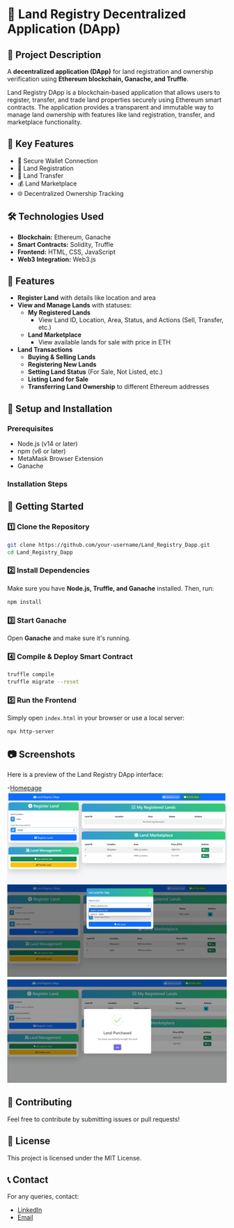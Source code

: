 # 🏡 Land Registry Decentralized Application (DApp)

## 📝 Project Description

A **decentralized application (DApp)** for land registration and ownership verification using **Ethereum blockchain, Ganache, and Truffle**.

Land Registry DApp is a blockchain-based application that allows users to register, transfer, and trade land properties securely using Ethereum smart contracts. The application provides a transparent and immutable way to manage land ownership with features like land registration, transfer, and marketplace functionality.


## 🌟 Key Features

- 🔐 Secure Wallet Connection
- 📝 Land Registration
- 🔄 Land Transfer
- 💰 Land Marketplace
- 🌐 Decentralized Ownership Tracking

## 🛠 Technologies Used

- **Blockchain:** Ethereum, Ganache
- **Smart Contracts:** Solidity, Truffle
- **Frontend:** HTML, CSS, JavaScript
- **Web3 Integration:** Web3.js
  

## 📌 Features
- **Register Land** with details like location and area
- **View and Manage Lands** with statuses:
  - **My Registered Lands**
    - View Land ID, Location, Area, Status, and Actions (Sell, Transfer, etc.)
  - **Land Marketplace**
    - View available lands for sale with price in ETH
- **Land Transactions**
  - **Buying & Selling Lands**
  - **Registering New Lands**
  - **Setting Land Status** (For Sale, Not Listed, etc.)
  - **Listing Land for Sale**
  - **Transferring Land Ownership** to different Ethereum addresses
 
  
## 🚀 Setup and Installation

### Prerequisites
- Node.js (v14 or later)
- npm (v6 or later)
- MetaMask Browser Extension
- Ganache

### Installation Steps

## 🚀 Getting Started

### 1️⃣ Clone the Repository
```bash
git clone https://github.com/your-username/Land_Registry_Dapp.git
cd Land_Registry_Dapp
```

### 2️⃣ Install Dependencies
Make sure you have **Node.js, Truffle, and Ganache** installed. Then, run:
```bash
npm install
```

### 3️⃣ Start Ganache
Open **Ganache** and make sure it's running.

### 4️⃣ Compile & Deploy Smart Contract
```bash
truffle compile
truffle migrate --reset
```

### 5️⃣ Run the Frontend
Simply open `index.html` in your browser or use a local server:
```bash
npx http-server
```

## 📷 Screenshots
Here is a preview of the Land Registry DApp interface:

-[Homepage](test/10.png)
![Registration Form](test/1.png)
![Land Records](test/4.png)
![Ownership Verification](test/6.png)

## 🤝 Contributing
Feel free to contribute by submitting issues or pull requests!

## 📜 License
This project is licensed under the MIT License.

## 📞 Contact
For any queries, contact: 
- [LinkedIn](https://linkedin.com/in/prashant-kumar-2a6a9820a) 
- [Email](Krprashant0412@gmail.com)
